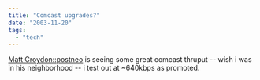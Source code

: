 ```yaml
---
title: "Comcast upgrades?"
date: "2003-11-20"
tags: 
  - "tech"
---
```


[Matt Croydon::postneo](http://postneo.com/2003/11/18.html#a3092 "Matt Croydon::postneo") is seeing some great comcast thruput -- wish i was in his neighborhood -- i test out at ~640kbps as promoted.
